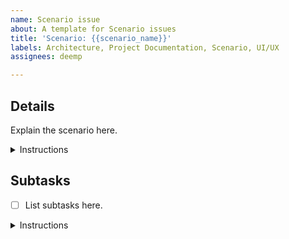 ```yaml
---
name: Scenario issue
about: A template for Scenario issues
title: 'Scenario: {{scenario_name}}'
labels: Architecture, Project Documentation, Scenario, UI/UX
assignees: deemp

---
```


## Details

Explain the scenario here.

<details> <summary>Instructions</summary>

The "Details" section and these Instructions MUST be kept.

Before these Instructions, the scenario explanation and details MUST be written.

Acceptance criteria SHOULD be written.

Links to related issues, PRs, artifacts, files, etc., MAY be included.

</details>

## Subtasks

- [ ] List subtasks here.

<details> <summary>Instructions</summary>

The "Subtasks" section and these Instructions MUST be kept.

Before these Instructions, clear and actionable subtasks MUST be listed in a single-level checkbox list (`Subtask list`) with at least one item.

Each list item MUST be one of these:

- A link to an issue.
  - Example:

    ```text
    - [ ] https://github.com/team-work-tools/team-work-telegram-bot/issues/42
    ```

- An identifier of an issue.
  - Example:

    ```text
    - [ ] #42
    ```

- A textual description of a subtask (`Text subtask`).
  - Rules:
    - The description MUST NOT:
      - include checkboxes;
      - end with a list item.

  - Example:
  
    ```text
    - [ ] Do Foo
    ```

If a Text subtask seems to require its own subtasks, a new Task issue MUST be created for this subtask. The Text subtask MUST then be replaced with a link to the new issue.

For each Text subtask that was worked on, there MUST be evidence of the work.

One of these rules MUST be applied as best matches the case:

- If the subtask was worked on in a (merged) PR, a link to the PR MUST be provided.
- If the subtask requires making a decision, GitHub usernames of the decision-makers, a link to the decision, and the reasoning behind the decision MUST be provided.
- If the subtask is about producing or updating an artifact, a (perma)link to that (updated) artifact MUST be provided.
- If the subtask was completed for some other reason, that reason MUST be provided.

Evidence MUST be written in one of these formats:

- In parentheses after the Text subtask.
- In a sublist under the Text subtask.

When a subtask is completed, the subtask checkbox in the Subtask list MUST be ticked.

Example of a Subtask list:

```text
- [x] Do 42 ({{link to a PR that completed this subtask}})
- [x] #42
- [x] {{link to the issue #42}}
- [x] Decide with developers whether to use Foo or Bar.
  - @dev1, @dev2 decided to use Foo because Bar can't do blah-blah.
- [x] Do Baz.
  - @dev1 decided to not do Baz due to lack of time.
- [ ] Not yet completed
```

This issue MUST be closed when the Customer agrees the scenario is completed.

</details>
